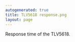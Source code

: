```yaml
---
autogenerated: true
title: TLV5618 response.png
layout: page
---
```


Response time of the TLV5618.

